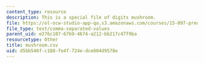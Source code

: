 ```yaml
---
content_type: resource
description: This is a special file of digits mushroom.
file: https://ol-ocw-studio-app-qa.s3.amazonaws.com/courses/15-097-prediction-machine-learning-and-statistics-spring-2012/d5bb546fc188fe4f724edce804d9578e_mushroom.csv
file_type: text/comma-separated-values
parent_uid: e276c107-67b9-4674-a212-bb217c47f9ba
resourcetype: Other
title: mushroom.csv
uid: d5bb546f-c188-fe4f-724e-dce804d9578e
---
```

